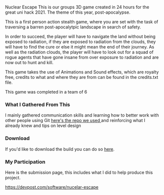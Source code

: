 Nuclear Escape
This is our groups 3D game created in 24 hours for the great uni hack 2021. The theme of this year, post-apocalypse.

This is a first person action stealth game, where you are set with the task of traversing a barren post-apocalytpic landscape in search of safety. 

In order to succeed, the player will have to navigate the land without being exposed to radiation, if they are exposed to radiation from the clouds, they will have to find the cure or else it might mean the end of their journey. As well as the radiation clouds, the player will have to look out for a squad of rogue agents that have gone insane from over exposure to radiation and are now out to hunt and kill. 

This game takes the use of Animations and Sound effects, which are royalty free, credits to what and where they are from can be found in the credits.txt file.

This game was completed in a team of 6 

<h3>What I Gathered From This</h3>
I mainly gathered communication skills and learning how to better work with other people using Git <a href="https://github.com/OMANOMNOM/HackathonV1">here's the repo we used </a> and reinforcing what I already knew and tips on level design


<h3>Download</h3>
If you'd like to download the build you can do so <a href="https://1drv.ms/u/s!Ag5pGqJNR7SshZIORqgvxTAYTujnDg?e=XxsafN">here</a>.

<h3>My Participation</h3>

Here is the submission page, this includes what I did to help produce this project.

https://devpost.com/software/nucelar-escape
